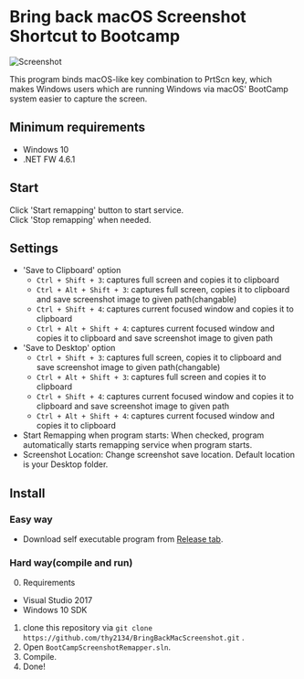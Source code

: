 # Bring back macOS Screenshot Shortcut to Bootcamp

![Screenshot](https://raw.githubusercontent.com/thy2134/BringBackMacScreenshot/master/images/Screen%20Shot%202018-07-20%2002.15.08%20AM.png)

This program binds macOS-like key combination to PrtScn key, which makes Windows users which are running Windows via macOS' BootCamp system easier to capture the screen.   

## Minimum requirements
- Windows 10
- .NET FW 4.6.1

## Start
Click 'Start remapping' button to start service.   
Click 'Stop remapping' when needed.

## Settings
- 'Save to Clipboard' option
    - `Ctrl + Shift + 3`: captures full screen and copies it to clipboard
    - `Ctrl + Alt + Shift + 3`: captures full screen, copies it to clipboard and save screenshot image to given path(changable)
    - `Ctrl + Shift + 4`: captures current focused window and copies it to clipboard
    - `Ctrl + Alt + Shift + 4`: captures current focused window and copies it to clipboard and save screenshot image to given path
- 'Save to Desktop' option
    - `Ctrl + Shift + 3`: captures full screen, copies it to clipboard and save screenshot image to given path(changable)
    - `Ctrl + Alt + Shift + 3`: captures full screen and copies it to clipboard
    - `Ctrl + Shift + 4`: captures current focused window and copies it to clipboard and save screenshot image to given path
    - `Ctrl + Alt + Shift + 4`: captures current focused window and copies it to clipboard
- Start Remapping when program starts: When checked, program automatically starts remapping service when program starts.
- Screenshot Location: Change screenshot save location. Default location is your Desktop folder.

## Install 
### Easy way
- Download self executable program from [Release tab](https://github.com/thy2134/BringBackMacScreenshot/releases).
### Hard way(compile and run)
0. Requirements
- Visual Studio 2017
- Windows 10 SDK
1. clone this repository via `git clone https://github.com/thy2134/BringBackMacScreenshot.git` .
2. Open `BootCampScreenshotRemapper.sln`.
3. Compile.
4. Done!

